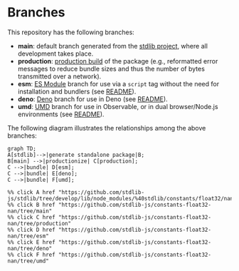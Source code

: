 <!--

@license Apache-2.0

Copyright (c) 2022 The Stdlib Authors.

Licensed under the Apache License, Version 2.0 (the "License");
you may not use this file except in compliance with the License.
You may obtain a copy of the License at

    http://www.apache.org/licenses/LICENSE-2.0

Unless required by applicable law or agreed to in writing, software
distributed under the License is distributed on an "AS IS" BASIS,
WITHOUT WARRANTIES OR CONDITIONS OF ANY KIND, either express or implied.
See the License for the specific language governing permissions and
limitations under the License.

-->

# Branches

This repository has the following branches:

-   **main**: default branch generated from the [stdlib project][stdlib-url], where all development takes place.
-   **production**: [production build][production-url] of the package (e.g., reformatted error messages to reduce bundle sizes and thus the number of bytes transmitted over a network).
-   **esm**: [ES Module][esm-url] branch for use via a `script` tag without the need for installation and bundlers (see [README][esm-readme]).
-   **deno**: [Deno][deno-url] branch for use in Deno (see [README][deno-readme]).
-   **umd**: [UMD][umd-url] branch for use in Observable, or in dual browser/Node.js environments (see [README][umd-readme]).

The following diagram illustrates the relationships among the above branches:

```mermaid
graph TD;
A[stdlib]-->|generate standalone package|B;
B[main] -->|productionize| C[production];
C -->|bundle| D[esm];
C -->|bundle| E[deno];
C -->|bundle| F[umd];

%% click A href "https://github.com/stdlib-js/stdlib/tree/develop/lib/node_modules/%40stdlib/constants/float32/nan"
%% click B href "https://github.com/stdlib-js/constants-float32-nan/tree/main"
%% click C href "https://github.com/stdlib-js/constants-float32-nan/tree/production"
%% click D href "https://github.com/stdlib-js/constants-float32-nan/tree/esm"
%% click E href "https://github.com/stdlib-js/constants-float32-nan/tree/deno"
%% click F href "https://github.com/stdlib-js/constants-float32-nan/tree/umd"
```

[stdlib-url]: https://github.com/stdlib-js/stdlib/tree/develop/lib/node_modules/%40stdlib/constants/float32/nan
[production-url]: https://github.com/stdlib-js/constants-float32-nan/tree/production
[deno-url]: https://github.com/stdlib-js/constants-float32-nan/tree/deno
[deno-readme]: https://github.com/stdlib-js/constants-float32-nan/blob/deno/README.md
[umd-url]: https://github.com/stdlib-js/constants-float32-nan/tree/umd
[umd-readme]: https://github.com/stdlib-js/constants-float32-nan/blob/umd/README.md
[esm-url]: https://github.com/stdlib-js/constants-float32-nan/tree/esm
[esm-readme]: https://github.com/stdlib-js/constants-float32-nan/blob/esm/README.md